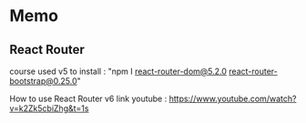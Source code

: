 # Memo

## React Router
course used v5
to install : "npm I react-router-dom@5.2.0 react-router-bootstrap@0.25.0"

How to use React Router v6
link youtube : https://www.youtube.com/watch?v=k2Zk5cbiZhg&t=1s